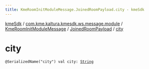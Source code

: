 ```yaml
---
title: KmeRoomInitModuleMessage.JoinedRoomPayload.city - kmeSdk
---
```


[kmeSdk](../../../index.html) / [com.kme.kaltura.kmesdk.ws.message.module](../../index.html) / [KmeRoomInitModuleMessage](../index.html) / [JoinedRoomPayload](index.html) / [city](./city.html)

# city

`@SerializedName("city") val city: `[`String`](https://kotlinlang.org/api/latest/jvm/stdlib/kotlin/-string/index.html)